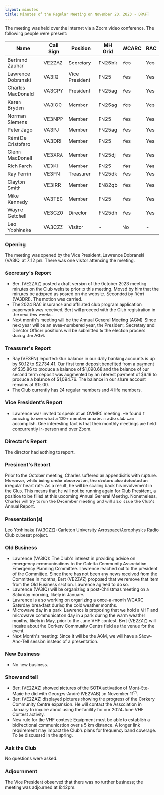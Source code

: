 ```yaml
---
layout: minutes
title: Minutes of the Regular Meeting on November 20, 2023 - DRAFT
---
```

The meeting was held over the internet via a Zoom video conference.
The following people were present:

| Name                   | Call Sign  | Position         | MH Grid | WCARC | RAC |
|------------------------|------------|------------------|---------|-------|-----|
| Bertrand Zauhar        | VE2ZAZ     | Secretary        | FN25bk  | Yes   | Yes |
| Lawrence Dobranski     | VA3IQ      | Vice President   | FN25    | Yes   | Yes |
| Charles MacDonald      | VA3CPY     | President        | FN25ag  | Yes   | Yes |
| Karen Bryden           | VA3IGO     | Member           | FN25ag  | Yes   | Yes |
| Norman Siemens         | VE3NPP     | Member           | FN25    | Yes   | Yes |
| Peter Jago             | VA3PJ      | Member           | FN25ag  | Yes   | Yes |
| Rémi De Cristofaro     | VA3DRI     | Member           | FN25    | Yes   | Yes |
| Glenn MacDonell        | VE3XRA     | Member           | FN25dj  | Yes   | Yes |
| Rich Ferch             | VE3KI      | Member           | FN25    | Yes   | Yes |
| Ray Perrin             | VE3FN      | Treasurer        | FN25dk  | Yes   | Yes |
| Clayton Smith          | VE3IRR     | Member           | EN82qb  | Yes   | Yes |
| Mike Kennedy           | VA3TEC     | Member           | FN25    | Yes   | Yes |
| Wayne Getchell         | VE3CZO     | Director         | FN25dh  | Yes   | Yes |
| Leo Yoshinaka          | VA3CZZ     | Visitor          |   -     | No    |  -  |


### Opening
The meeting was opened by the Vice President, Lawrence Dobranski (VA3IQ) at 7:12 pm.
There was one visitor attending the meeting.

### Secretary's Report
- Bert (VE2ZAZ) posted a draft version of the October 2023 meeting minutes on the Club website prior to this meeting. Moved by him that the minutes be adopted as posted on the website. Seconded by Rémi (VA3DRI). The motion was carried.
- The 2024 RAC insurance and affiliated club program application paperwork was received. Bert will proceed with the Club registration in the next few weeks.
- Next month's meeting will be the Annual General Meeting (AGM). Since next year will be an even-numbered year, the President, Secretary and Director Officer positions will be submitted to the election process during the AGM.

### Treasurer's Report
- Ray (VE3FN) reported: Our balance in our daily banking accounts is up by $0.12 to $2,734.41.  Our first term deposit benefited from a payment of $35.86 to produce a balance of $1,090.68 and the balance of our second term deposit was augmented by an interest payment of $6.19 to produce a balance of $1,094.76.  The balance in our share account remains at $15.00.
- The Club currently has 24 regular members and 4 life members.

### Vice President's Report
- Lawrence was invited to speak at an OVMRC meeting. He found it amazing to see what a 100+ member amateur radio club can accomplish. One interesting fact is that their monthly meetings are held concurrently in-person and over Zoom.

### Director's Report
The director had nothing to report.

### President's Report
Prior to the October meeting, Charles suffered an appendicitis with rupture. Moreover, while being under observation, the doctors also detected an irregular heart rate. As a result, he will be scaling back his involvement in the Club. This means that he will not be running again for Club President, a position to be filled at this upcoming Annual General Meeting. Nonetheless, Charles will try to run the December meeting and will also issue the Club's Annual Report.

### Presentation(s)
Leo Yoshinaka (VA3CZZ): Carleton University Aerospace/Aerophysics Radio Club cubesat project.

### Old Business
- Lawrence (VA3IQ): The Club's interest in providing advice on emergency communications to the Galetta Community Association Emergency Planning Committee. Lawrence reached out to the president of the Committee. Since there has not been any news received from the Committee in months, Bert (VE2ZAZ) proposed that we remove that item from the Old Business section. Lawrence agreed to do so.
- Lawrence (VA3IQ) will be organizing a post-Christmas meeting on a Saturday morning, likely in January.
- Lawrence is also working on organizing a once-a-month WCARC Saturday breakfast during the cold weather months.
- Microwave day in a park: Lawrence is proposing that we hold a VHF and microwave communication day in a park during the warm weather months, likely in May, prior to the June VHF contest. Bert (VE2ZAZ) will inquire about the Corkery Community Centre field as the venue for the event.
- Next Month's meeting: Since it will be the AGM, we will have a Show-And-Tell session instead of a presentation.

### New Business
- No new business.

### Show and tell
- Bert (VE2ZAZ) showed pictures of the SOTA activation of Mont-Ste-Marie he did with Georges-André (VE2VAB) on November 11<sup>th</sup>.
- Bert (VE2ZAZ) displayed pictures showing the progress of the Corkery Community Centre expansion. He will contact the Association in January to inquire about using the facility for our 2024 June VHF Contest activity.
- New rule for the VHF contest: Equipment must be able to establish a bidirectional communication over a 5 km distance. A longer link requirement may impact the Club's plans for frequency band coverage. To be discussed in the spring.


### Ask the Club
No questions were asked.

### Adjournment
The Vice President observed that there was no further business; the meeting was adjourned at 8:42pm.
